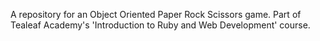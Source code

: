 A repository for an Object Oriented Paper Rock Scissors game. Part of Tealeaf Academy's 'Introduction to Ruby and Web Development' course.
